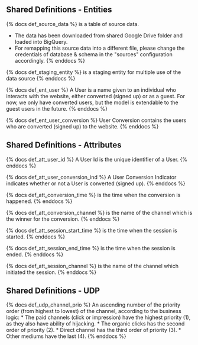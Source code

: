 ## Shared Definitions - Entities

{% docs def_source_data %}
is a table of source data.  
- The data has been downloaded from shared Google Drive folder and loaded into BigQuery.  
- For remapping this source data into a different file, please change the credentials of database & schema in the "sources" configuration accordingly.
{% enddocs %}

{% docs def_staging_entity %}
is a staging entity for multiple use of the data source
{% enddocs %}

{% docs def_ent_user %}
A User is a name given to an individual who interacts with the website, either converted (signed up) or as a guest. For now, we only have converted users, but the model is extendable to the guest users in the future.
{% enddocs %}

{% docs def_ent_user_conversion %}
User Conversion contains the users who are converted (signed up) to the website.
{% enddocs %}

## Shared Definitions - Attributes

{% docs def_att_user_id %}
A User Id is the unique identifier of a User.
{% enddocs %}

{% docs def_att_user_conversion_ind %}
A User Conversion Indicator indicates whether or not a User is converted (signed up).
{% enddocs %}

{% docs def_att_conversion_time %}
is the time when the conversion is happened.
{% enddocs %}

{% docs def_att_conversion_channel %}
is the name of the channel which is the winner for the conversion.
{% enddocs %}

{% docs def_att_session_start_time %}
is the time when the session is started.
{% enddocs %}

{% docs def_att_session_end_time %}
is the time when the session is ended.
{% enddocs %}

{% docs def_att_session_channel %}
is the name of the channel which initiated the session.
{% enddocs %}


## Shared Definitions - UDP

{% docs def_udp_channel_prio %}
An ascending number of the priority order (from highest to lowest) of the channel, according to the business logic:
    * The paid channels (click or impression) have the highest priority (1), as they also have ability of hijacking.
    * The organic clicks has the second order of priority (2).
    * Direct channel has the third order of priority (3).
    * Other mediums have the last (4).
{% enddocs %}